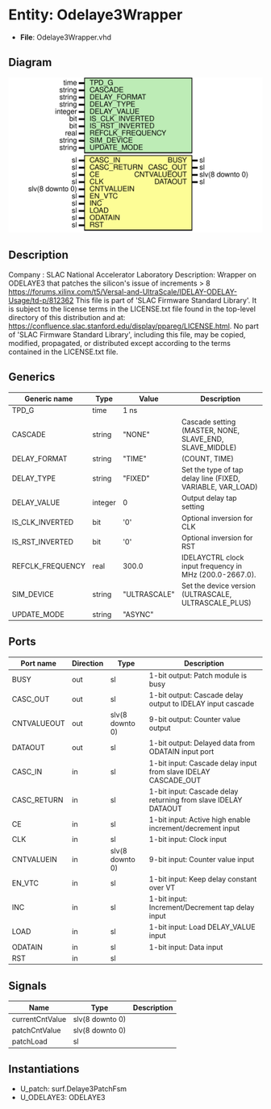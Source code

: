 # Entity: Odelaye3Wrapper

- **File**: Odelaye3Wrapper.vhd
## Diagram

![Diagram](Odelaye3Wrapper.svg "Diagram")
## Description

Company    : SLAC National Accelerator Laboratory
Description: Wrapper on ODELAYE3 that patches the silicon's issue of increments > 8
https://forums.xilinx.com/t5/Versal-and-UltraScale/IDELAY-ODELAY-Usage/td-p/812362
This file is part of 'SLAC Firmware Standard Library'.
It is subject to the license terms in the LICENSE.txt file found in the
top-level directory of this distribution and at:
   https://confluence.slac.stanford.edu/display/ppareg/LICENSE.html.
No part of 'SLAC Firmware Standard Library', including this file,
may be copied, modified, propagated, or distributed except according to
the terms contained in the LICENSE.txt file.
## Generics

| Generic name     | Type    | Value        | Description                                                |
| ---------------- | ------- | ------------ | ---------------------------------------------------------- |
| TPD_G            | time    | 1 ns         |                                                            |
| CASCADE          | string  | "NONE"       | Cascade setting (MASTER, NONE, SLAVE_END, SLAVE_MIDDLE)    |
| DELAY_FORMAT     | string  | "TIME"       | (COUNT, TIME)                                              |
| DELAY_TYPE       | string  | "FIXED"      | Set the type of tap delay line (FIXED, VARIABLE, VAR_LOAD) |
| DELAY_VALUE      | integer | 0            | Output delay tap setting                                   |
| IS_CLK_INVERTED  | bit     | '0'          | Optional inversion for CLK                                 |
| IS_RST_INVERTED  | bit     | '0'          | Optional inversion for RST                                 |
| REFCLK_FREQUENCY | real    | 300.0        | IDELAYCTRL clock input frequency in MHz (200.0-2667.0).    |
| SIM_DEVICE       | string  | "ULTRASCALE" | Set the device version (ULTRASCALE, ULTRASCALE_PLUS)       |
| UPDATE_MODE      | string  | "ASYNC"      |                                                            |
## Ports

| Port name   | Direction | Type            | Description                                                    |
| ----------- | --------- | --------------- | -------------------------------------------------------------- |
| BUSY        | out       | sl              | 1-bit output: Patch module is busy                             |
| CASC_OUT    | out       | sl              | 1-bit output: Cascade delay output to IDELAY input cascade     |
| CNTVALUEOUT | out       | slv(8 downto 0) | 9-bit output: Counter value output                             |
| DATAOUT     | out       | sl              | 1-bit output: Delayed data from ODATAIN input port             |
| CASC_IN     | in        | sl              | 1-bit input: Cascade delay input from slave IDELAY CASCADE_OUT |
| CASC_RETURN | in        | sl              | 1-bit input: Cascade delay returning from slave IDELAY DATAOUT |
| CE          | in        | sl              | 1-bit input: Active high enable increment/decrement input      |
| CLK         | in        | sl              | 1-bit input: Clock input                                       |
| CNTVALUEIN  | in        | slv(8 downto 0) | 9-bit input: Counter value input                               |
| EN_VTC      | in        | sl              | 1-bit input: Keep delay constant over VT                       |
| INC         | in        | sl              | 1-bit input: Increment/Decrement tap delay input               |
| LOAD        | in        | sl              | 1-bit input: Load DELAY_VALUE input                            |
| ODATAIN     | in        | sl              | 1-bit input: Data input                                        |
| RST         | in        | sl              |                                                                |
## Signals

| Name            | Type            | Description |
| --------------- | --------------- | ----------- |
| currentCntValue | slv(8 downto 0) |             |
| patchCntValue   | slv(8 downto 0) |             |
| patchLoad       | sl              |             |
## Instantiations

- U_patch: surf.Delaye3PatchFsm
- U_ODELAYE3: ODELAYE3
